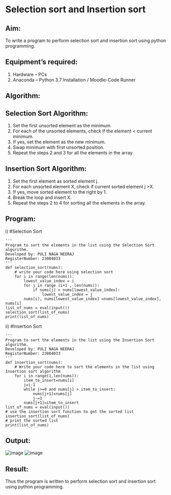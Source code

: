 # Selection sort and Insertion sort
## Aim:
To write a program to perform selection sort and insertion sort using python programming.
## Equipment’s required:
1.	Hardware – PCs
2.	Anaconda – Python 3.7 Installation / Moodle-Code Runner
## Algorithm:
## Selection Sort Algorithm:
1.	Set the first unsorted element as the minimum
2.	For each of the unsorted elements, check if the element < current minimum.
3.	If yes, set the element as the new minimum.
4.	Swap minimum with first unsorted position.
5.	Repeat the steps 2 and 3 for all the elements in the array.
## Insertion Sort Algorithm:
1.	Set the first element as sorted element j.
2.	For each unsorted element X, check if current sorted element j >X.
3.	If yes, move sorted element to the right by 1.
4.	Break the loop and insert X.
5.	Repeat the steps 2 to 4 for sorting all the elements in the array.
## Program:
i)	#Selection Sort
```
''' 
Program to sort the elements in the list using the Selection Sort algorithm.
Developed by: PULI NAGA NEERAJ
RegisterNumber: 23004033
'''
def selection_sort(nums):
    # write your code here using selection sort
    for i in range(len(nums)):
        lowest_value_index = i
        for j in range (i+1 , len(nums)):
            if nums[j] < nums[lowest_value_index]:
                lowest_value_index = j
        nums[i], nums[lowest_value_index] =nums[lowest_value_index], nums[i]
list_of_nums = eval(input())
selection_sort(list_of_nums)
print(list_of_nums)
```
ii)	#Insertion Sort
```
''' 
Program to sort the elements in the list using the Insertion Sort algorithm.
Developed by: PULI NAGA NEERAJ
RegisterNumber: 23004033
'''
def insertion_sort(nums):
    # Write your code here to sort the elements in the list using Insertion sort algorithm
    for i in range(1,len(nums)):
        item_to_insert=nums[i]
        j=i-1
        while j>=0 and nums[j] > item_to_insert:
            nums[j+1]=nums[j]
            j-=1
        nums[j+1]=item_to_insert
list_of_nums = eval(input())
# use the insertion sort function to get the sorted list
insertion_sort(list_of_nums)
# print the sorted list
print(list_of_nums)
```

## Output:
![image](https://github.com/PuliNagaNeeraj/Sorting-Algorithm/assets/138849173/97af448b-50a1-4171-aa3a-b3c38e9ca386)
![image](https://github.com/PuliNagaNeeraj/Sorting-Algorithm/assets/138849173/378d6e3c-64a7-42f6-b85a-1e05ed12ce25)


## Result:
Thus the program is written to perform selection sort and insertion sort using python programming.
